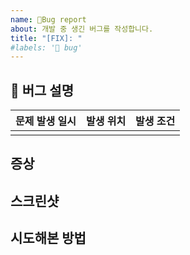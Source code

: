 ```yaml
---
name: 🐞Bug report
about: 개발 중 생긴 버그를 작성합니다.
title: "[FIX]: "
#labels: '🐞 bug'
---
```



## 🐞 버그 설명
| 문제 발생 일시 | 발생 위치 | 발생 조건 |
|----------|-------|-------| 
|          |       |       | 

## 증상
<!-- 문제 증상에 대해서 설명해주세요. -->

## 스크린샷
<!-- 스크린샷을 첨부해주세요. -->

## 시도해본 방법
<!-- 어떤 방법을 시도했고, 안 되었는지 설명해주세요. -->